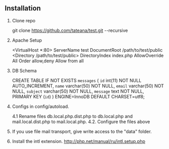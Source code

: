 Installation
------------

1. Clone repo

    git clone https://github.com/tateana/test.git --recursive

2. Apache Setup

    <VirtualHost *:80>
        ServerName test
        DocumentRoot /path/to/test/public
        <Directory /path/to/test/public>
            DirectoryIndex index.php
            AllowOverride All
            Order allow,deny
            Allow from all
        </Directory>
    </VirtualHost>
    
 3. DB Schema
 
 	CREATE TABLE IF NOT EXISTS `messages` (
	  `id` int(11) NOT NULL AUTO_INCREMENT,
	  `name` varchar(50) NOT NULL,
	  `email` varchar(50) NOT NULL,
	  `subject` varchar(50) NOT NULL,
	  `message` text NOT NULL,
	  PRIMARY KEY (`id`)
	) ENGINE=InnoDB  DEFAULT CHARSET=utf8;
	
4. Configs in config/autoload.

	4.1 Rename files db.local.php.dist.php to db.local.php and mail.local.dist.php to mail.local.php.
	4.2. Configure the files above

5. If you use file mail transport, give write access to the "data" folder. 

6. Install the intl extension. http://php.net/manual/ru/intl.setup.php
